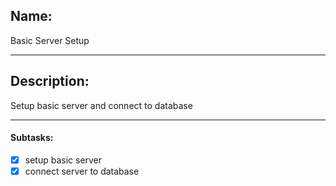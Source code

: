 ## Name:
Basic Server Setup

---
## Description:
Setup basic server and connect to database

---
#### Subtasks:
- [x] setup basic server
- [x] connect server to database